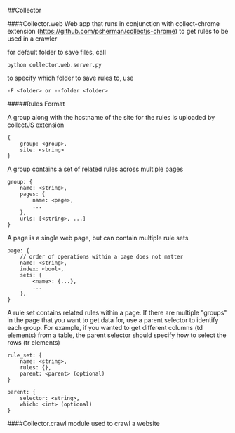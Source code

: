 ##Collector

####Collector.web
Web app that runs in conjunction with collect-chrome extension (https://github.com/psherman/collectjs-chrome) to get rules to be used in a crawler

for default folder to save files, call

    python collector.web.server.py

to specify which folder to save rules to, use 

    -F <folder> or --folder <folder>

#####Rules Format

A group along with the hostname of the site for the rules is uploaded by collectJS extension

    {
        group: <group>,
        site: <string>
    }

A group contains a set of related rules across multiple pages

    group: {
        name: <string>,
        pages: {
            name: <page>,
            ...    
        },
        urls: [<string>, ...]
    }

A page is a single web page, but can contain multiple rule sets

    page: {
        // order of operations within a page does not matter
        name: <string>,
        index: <bool>,
        sets: {
            <name>: {...},
            ...
        },
    }

A rule set contains related rules within a page. If there are multiple "groups" in the page that you want to get data for, use a parent selector to identify each group. For example, if you wanted to get different columns (td elements) from a table, the parent selector should specify how to select the rows (tr elements)

    rule_set: {
        name: <string>,
        rules: {},
        parent: <parent> (optional)
    }

    parent: {
        selector: <string>,
        which: <int> (optional)
    }

####Collector.crawl
module used to crawl a website
